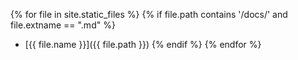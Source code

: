 <!-- ---
layout: default
# title: Главная страница
--- -->

<!-- # Список подстраниц -->

{% for file in site.static_files %}
  {% if file.path contains '/docs/' and file.extname == ".md" %}
- [{{ file.name }}]({{ file.path }})
  {% endif %}
{% endfor %}
